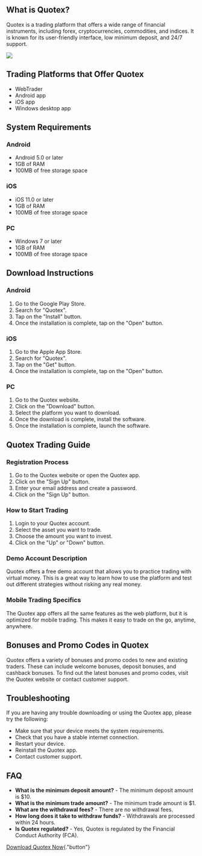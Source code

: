 ## What is Quotex?

Quotex is a trading platform that offers a wide range of financial
instruments, including forex, cryptocurrencies, commodities, and
indices. It is known for its user-friendly interface, low minimum
deposit, and 24/7 support.

[![](https://static.quotex.io/files/5_en/300_250.jpg)](https://traff.sbs/brokerqxsignupf)

## Trading Platforms that Offer Quotex

-   WebTrader
-   Android app
-   iOS app
-   Windows desktop app

## System Requirements

### Android

-   Android 5.0 or later
-   1GB of RAM
-   100MB of free storage space

### iOS

-   iOS 11.0 or later
-   1GB of RAM
-   100MB of free storage space

### PC

-   Windows 7 or later
-   1GB of RAM
-   100MB of free storage space

## Download Instructions

### Android

1.  Go to the Google Play Store.
2.  Search for "Quotex".
3.  Tap on the "Install" button.
4.  Once the installation is complete, tap on the "Open" button.

### iOS

1.  Go to the Apple App Store.
2.  Search for "Quotex".
3.  Tap on the "Get" button.
4.  Once the installation is complete, tap on the "Open" button.

### PC

1.  Go to the Quotex website.
2.  Click on the "Download" button.
3.  Select the platform you want to download.
4.  Once the download is complete, install the software.
5.  Once the installation is complete, launch the software.

## Quotex Trading Guide

### Registration Process

1.  Go to the Quotex website or open the Quotex app.
2.  Click on the "Sign Up" button.
3.  Enter your email address and create a password.
4.  Click on the "Sign Up" button.

### How to Start Trading

1.  Login to your Quotex account.
2.  Select the asset you want to trade.
3.  Choose the amount you want to invest.
4.  Click on the "Up" or "Down" button.

### Demo Account Description

Quotex offers a free demo account that allows you to practice trading
with virtual money. This is a great way to learn how to use the platform
and test out different strategies without risking any real money.

### Mobile Trading Specifics

The Quotex app offers all the same features as the web platform, but it
is optimized for mobile trading. This makes it easy to trade on the go,
anytime, anywhere.

## Bonuses and Promo Codes in Quotex

Quotex offers a variety of bonuses and promo codes to new and existing
traders. These can include welcome bonuses, deposit bonuses, and
cashback bonuses. To find out the latest bonuses and promo codes, visit
the Quotex website or contact customer support.

## Troubleshooting

If you are having any trouble downloading or using the Quotex app,
please try the following:

-   Make sure that your device meets the system requirements.
-   Check that you have a stable internet connection.
-   Restart your device.
-   Reinstall the Quotex app.
-   Contact customer support.

## FAQ

-   **What is the minimum deposit amount?** - The minimum deposit amount
    is \$10.
-   **What is the minimum trade amount?** - The minimum trade amount is
    \$1.
-   **What are the withdrawal fees?** - There are no withdrawal fees.
-   **How long does it take to withdraw funds?** - Withdrawals are
    processed within 24 hours.
-   **Is Quotex regulated?** - Yes, Quotex is regulated by the Financial
    Conduct Authority (FCA).

[Download Quotex
Now](\%22https://traff.sbs/quotexonelink\%22){."button"}

